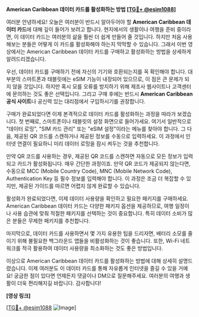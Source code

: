 **American Caribbean 데이터 카드를 활성화하는 방법 [[TG💪+ @esim1088](https://t.me/s/esim1088)]**

여러분 안녕하세요! 오늘은 여러분이 반드시 알아두어야 할 **American Caribbean 데이터 카드**에 대해 깊이 들어가 보려고 합니다. 현지에서의 생활이나 여행을 준비 중이라면, 이 데이터 카드는 여러분의 삶을 훨씬 더 쉽게 만들어 줄 것입니다. 하지만 처음 사용해보는 분들은 어떻게 이 카드를 활성화해야 하는지 막막할 수 있습니다. 그래서 이번 영상에서는 American Caribbean 데이터 카드를 구매하고 활성화하는 방법을 상세하게 알려드리겠습니다.

우선, 데이터 카드를 구매하기 전에 자신의 기기와 호환되는지를 꼭 확인해야 합니다. 대부분의 스마트폰과 태블릿에는 eSIM 기능이 내장되어 있으므로, 이 점은 큰 문제가 되지 않을 것입니다. 하지만 혹시 모를 오류를 방지하기 위해 제조사 웹사이트나 고객센터에 문의하는 것도 좋은 선택입니다. 그리고 구매 후에는 반드시 **American Caribbean 공식 사이트**나 공신력 있는 대리점에서 구입하시기를 권장합니다.

구매가 완료되었다면 이제 본격적으로 데이터 카드를 활성화하는 과정을 따라가 보겠습니다. 첫 번째로, 스마트폰이나 태블릿의 설정 화면으로 들어가세요. 여기서 일반적으로 "데이터 로밍", "SIM 카드 관리" 또는 "eSIM 설정"이라는 메뉴를 찾아야 합니다. 그 다음, 제공된 QR 코드를 스캔하거나 제공된 정보를 수동으로 입력하세요. 이 과정에서 인터넷 연결이 필요하니 미리 데이터 로밍을 잠시 켜두는 것을 추천합니다.

만약 QR 코드를 사용하는 경우, 제공된 QR 코드를 스캔하면 자동으로 모든 정보가 입력되고 카드가 활성화됩니다. 매우 간단한 과정이죠. 만약 QR 코드가 제공되지 않는다면, 수동으로 MCC (Mobile Country Code), MNC (Mobile Network Code), Authentication Key 등 필수 정보를 입력해야 합니다. 이 과정은 조금 더 복잡할 수 있지만, 제공된 가이드를 따르면 어렵지 않게 완료할 수 있습니다.

활성화가 완료되었다면, 이제 데이터 사용량을 확인하고 필요한 패키지를 구매하세요. American Caribbean 데이터 카드는 다양한 패키지 옵션을 제공하므로, 여행 일정이나 사용 습관에 맞춰 적절한 패키지를 선택하는 것이 중요합니다. 특히 데이터 소비가 많은 분들은 무제한 패키지를 추천합니다.

마지막으로, 데이터 카드를 사용하면서 몇 가지 유용한 팁을 드리자면, 배터리 소모를 줄이기 위해 불필요한 백그라운드 앱들을 비활성화하는 것이 좋습니다. 또한, Wi-Fi 네트워크를 적극 활용하여 데이터 사용량을 최소화하는 것도 좋은 방법입니다.

이상으로 American Caribbean 데이터 카드를 활성화하는 방법에 대해 상세히 설명드렸습니다. 이제 여러분도 이 데이터 카드를 통해 자유롭게 인터넷을 즐길 수 있을 거예요! 궁금한 점이 있다면 언제든지 댓글이나 DM으로 질문해주세요. 여러분의 여행과 생활이 더욱 편리해지길 바랍니다. 감사합니다! 

**[영상 링크]**

[[TG💪+ @esim1088](https://t.me/s/esim1088) ![Image](https://i.postimg.cc/Y0z9fWf4/image.png)]